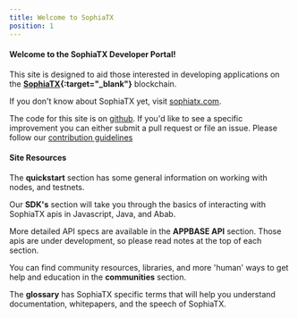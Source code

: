 ```yaml
---
title: Welcome to SophiaTX
position: 1
---
```


#### Welcome to the SophiaTX Developer Portal! 

This site is designed to aid those interested in developing applications on the  **[SophiaTX](https://www.sophiatx.com/){:target="_blank"}** blockchain. 

If you don't know about SophiaTX yet, visit [sophiatx.com](https://www.sophiatx.com/).

The code for this site is on [github](https://github.com/SophiaTX/SophiaTX.github.io). If you'd like to see a specific improvement 
you can either submit a pull request or file an issue. Please follow our 
[contribution guidelines](https://github.com/steemit/devportal/blob/master/CONTRIBUTING.md)



#### Site Resources

The **quickstart** section has some general information on working with nodes, and testnets.

Our **SDK's** section will take you through the basics of interacting with SophiaTX apis in Javascript, Java, and Abab.

More detailed API specs are available in the **APPBASE API** section. Those apis are under development, so please read 
notes at the top of each section.

You can find community resources, libraries, and more 'human' ways to get help and education in the **communities** section. 

The **glossary** has SophiaTX specific terms that will help you understand documentation, whitepapers, and the speech of SophiaTX.


